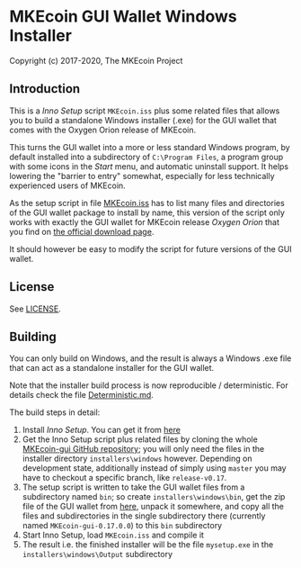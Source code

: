 # MKEcoin GUI Wallet Windows Installer #

Copyright (c) 2017-2020, The MKEcoin Project

## Introduction ##

This is a *Inno Setup* script `MKEcoin.iss` plus some related files
that allows you to build a standalone Windows installer (.exe) for
the GUI wallet that comes with the Oxygen Orion release of MKEcoin.

This turns the GUI wallet into a more or less standard Windows program,
by default installed into a subdirectory of `C:\Program Files`, a
program group with some icons in the *Start* menu, and automatic
uninstall support. It helps lowering the "barrier to entry"
somewhat, especially for less technically experienced users of
MKEcoin.

As the setup script in file [MKEcoin.iss](MKEcoin.iss) has to list many
files and directories of the GUI wallet package to install by name,
this version of the script only works with exactly the GUI wallet
for MKEcoin release *Oxygen Orion* that you find on
[the official download page](https://getMKEcoin.org/downloads/).

It should however be easy to modify the script for future
versions of the GUI wallet.

## License ##

See [LICENSE](LICENSE).

## Building ##

You can only build on Windows, and the result is always a
Windows .exe file that can act as a standalone installer for the
GUI wallet.

Note that the installer build process is now reproducible / deterministic. For details check the file [Deterministic.md](Deterministic.md).

The build steps in detail:

1. Install *Inno Setup*. You can get it from [here](http://www.jrsoftware.org/isdl.php)
2. Get the Inno Setup script plus related files by cloning the whole [MKEcoin-gui GitHub repository](https://github.com/MKEcoin-project/MKEcoin-gui); you will only need the files in the installer directory `installers\windows` however. Depending on development state, additionally instead of simply using `master` you may have to checkout a specific branch, like `release-v0.17`.
3. The setup script is written to take the GUI wallet files from a subdirectory named `bin`; so create `installers\windows\bin`, get the zip file of the GUI wallet from [here](https://getMKEcoin.org/downloads/), unpack it somewhere, and copy all the files and subdirectories in the single subdirectory there (currently named `MKEcoin-gui-0.17.0.0`) to this `bin` subdirectory
4. Start Inno Setup, load `MKEcoin.iss` and compile it
5. The result i.e. the finished installer will be the file `mysetup.exe` in the `installers\windows\Output` subdirectory 

